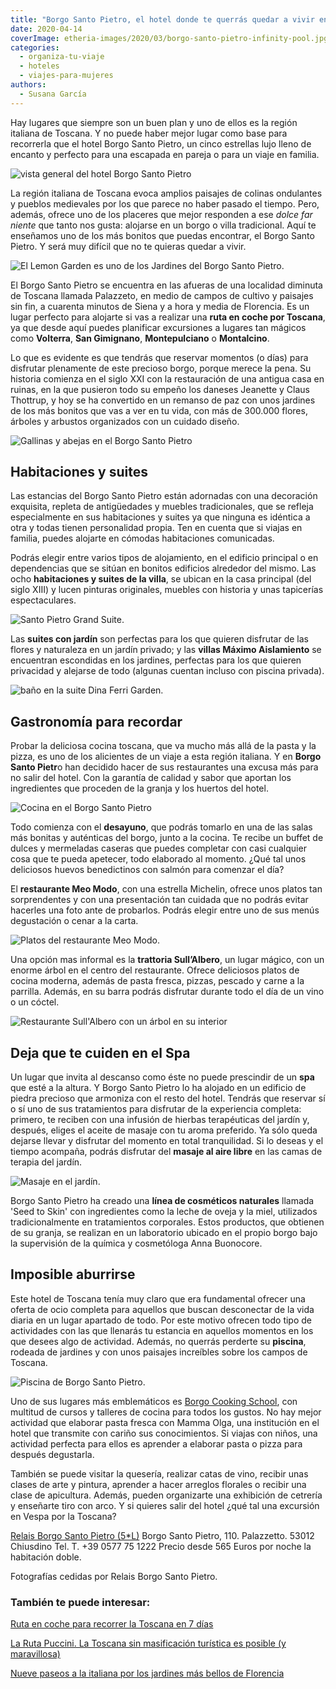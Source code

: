 ```yaml
---
title: "Borgo Santo Pietro, el hotel donde te querrás quedar a vivir en la Toscana"
date: 2020-04-14
coverImage: etheria-images/2020/03/borgo-santo-pietro-infinity-pool.jpg
categories: 
  - organiza-tu-viaje
  - hoteles
  - viajes-para-mujeres
authors: 
  - Susana García
---
```


Hay lugares que siempre son un buen plan y uno de ellos es la región italiana de Toscana. Y no puede haber mejor lugar como base para recorrerla que el hotel Borgo Santo Pietro, un cinco estrellas lujo lleno de encanto y perfecto para una escapada en pareja o para un viaje en familia.

![vista general del hotel Borgo Santo Pietro](etheria-images/2020/03/Borgo-Santo-Prieto-900x506.jpg "Hotel Borgo Santo Pietro.")

La región italiana de Toscana evoca amplios paisajes de colinas ondulantes y pueblos 
medievales por los que parece no haber pasado el tiempo. Pero, además, ofrece uno de los 
placeres que mejor responden a ese _dolce far niente_ que tanto nos gusta: alojarse en 
un borgo o villa tradicional. Aquí te enseñamos uno de los más bonitos que puedas 
encontrar, el Borgo Santo Pietro. Y será muy difícil que no te quieras quedar a vivir. 

![El Lemon Garden es uno de los Jardines del Borgo Santo Pietro.](etheria-images/2020/03/Borgo-Santo-Prieto-Lemon-tree-terrace-900x600.jpg "El Lemon Garden es uno de los Jardines del Borgo Santo Pietro.")

El Borgo Santo Pietro se encuentra en las afueras de una localidad diminuta de Toscana 
llamada Palazzeto, en medio de campos de cultivo y paisajes sin fin, a cuarenta minutos 
de Siena y a hora y media de Florencia. Es un lugar perfecto para alojarte si vas a 
realizar una **ruta en coche por Toscana**, ya que desde aquí puedes planificar 
excursiones a lugares tan mágicos como **Volterra**, **San Gimignano**, 
**Montepulciano** o **Montalcino**. 

Lo que es evidente es que tendrás que reservar momentos (o días) para disfrutar 
plenamente de este precioso borgo, porque merece la pena. Su historia comienza en el 
siglo XXI con la restauración de una antigua casa en ruinas, en la que pusieron todo su 
empeño los daneses Jeanette y Claus Thottrup, y hoy se ha convertido en un remanso de 
paz con unos jardines de los más bonitos que vas a ver en tu vida, con más de 300.000 
flores, árboles y arbustos organizados con un cuidado diseño. 

![Gallinas y abejas en el Borgo Santo Pietro](etheria-images/2020/03/Borgo-santo-Prieto-granja-900x675.jpg "Detalles de la granja del Borgo.")

## Habitaciones y suites

Las estancias del Borgo Santo Pietro están adornadas con una decoración exquisita, 
repleta de antigüedades y muebles tradicionales, que se refleja especialmente en sus 
habitaciones y suites ya que ninguna es idéntica a otra y todas tienen personalidad 
propia. Ten en cuenta que si viajas en familia, puedes alojarte en cómodas habitaciones 
comunicadas. 

Podrás elegir entre varios tipos de alojamiento, en el edificio principal o en 
dependencias que se sitúan en bonitos edificios alrededor del mismo. Las ocho 
**habitaciones y suites de la villa**, se ubican en la casa principal (del siglo XIII) y 
lucen pinturas originales, muebles con historia y unas tapicerías espectaculares. 

![Santo Pietro Grand Suite.](etheria-images/2020/03/Borgo-santo-pietro-suite-900x600.jpg "Santo Pietro Grand Suite.")

Las **suites con jardín** son perfectas para los que quieren disfrutar de las flores y 
naturaleza en un jardín privado; y las **villas Máximo Aislamiento** se encuentran 
escondidas en los jardines, perfectas para los que quieren privacidad y alejarse de todo 
(algunas cuentan incluso con piscina privada). 

![baño en  la suite Dina Ferri Garden.](etheria-images/2020/03/Hotel-borgo-santo-pietro-bano-900x601.jpg "Dina Ferri Garden Suite.")

## Gastronomía para recordar

Probar la deliciosa cocina toscana, que va mucho más allá de la pasta y la pizza, es uno 
de los alicientes de un viaje a esta región italiana. Y en **Borgo Santo Pietr**o han 
decidido hacer de sus restaurantes una excusa más para no salir del hotel. Con la 
garantía de calidad y sabor que aportan los ingredientes que proceden de la granja y los 
huertos del hotel. 

![Cocina en el Borgo Santo Pietro](etheria-images/2020/03/Borgo-santo-prieto-desayuno-900x600.jpg "Desayuno en el Borgo Santo Pietro.")

Todo comienza con el **desayuno**, que podrás tomarlo en una de las salas más bonitas y 
auténticas del borgo, junto a la cocina. Te recibe un buffet de dulces y mermeladas 
caseras que puedes completar con casi cualquier cosa que te pueda apetecer, todo 
elaborado al momento. ¿Qué tal unos deliciosos huevos benedictinos con salmón para 
comenzar el día? 

El **restaurante Meo Modo**, con una estrella Michelin, ofrece unos platos tan 
sorprendentes y con una presentación tan cuidada que no podrás evitar hacerles una foto 
ante de probarlos. Podrás elegir entre uno de sus menús degustación o cenar a la carta. 

![Platos del restaurante Meo Modo.](etheria-images/2020/03/Borgo-Santo-Prieto-restaurante-platos-900x307.jpg "Platos del restaurante Meo Modo.")

Una opción mas informal es la **trattoria Sull’Albero**, un lugar mágico, con un enorme 
árbol en el centro del restaurante. Ofrece deliciosos platos de cocina moderna, además 
de pasta fresca, pizzas, pescado y carne a la parrilla. Además, en su barra podrás 
disfrutar durante todo el día de un vino o un cóctel. 

![Restaurante Sull'Albero con un árbol en su interior](etheria-images/2020/03/Borgo-Santo-Pietro-TRATTORIA-SULLALBERO-900x601.jpg "Restaurante Sull'Albero.")

## Deja que te cuiden en el Spa

Un lugar que invita al descanso como éste no puede prescindir de un **spa** que esté a 
la altura. Y Borgo Santo Pietro lo ha alojado en un edificio de piedra precioso que 
armoniza con el resto del hotel. Tendrás que reservar sí o sí uno de sus tratamientos 
para disfrutar de la experiencia completa: primero, te reciben con una infusión de 
hierbas terapéuticas del jardín y, después, eliges el aceite de masaje con tu aroma 
preferido. Ya sólo queda dejarse llevar y disfrutar del momento en total tranquilidad. 
Si lo deseas y el tiempo acompaña, podrás disfrutar del **masaje al aire libre** en las 
camas de terapia del jardín. 

![Masaje en el jardín.](etheria-images/2020/03/borgo-santo-prieto-masaje-900x600.jpg "Masaje en el jardín.")

Borgo Santo Pietro ha creado una **línea de cosméticos naturales** llamada 'Seed to 
Skin' con ingredientes como la leche de oveja y la miel, utilizados tradicionalmente en 
tratamientos corporales. Estos productos, que obtienen de su granja, se realizan en un 
laboratorio ubicado en el propio borgo bajo la supervisión de la química y cosmetóloga 
Anna Buonocore. 

## Imposible aburrirse

Este hotel de Toscana tenía muy claro que era fundamental ofrecer una oferta de ocio 
completa para aquellos que buscan desconectar de la vida diaria en un lugar apartado de 
todo. Por este motivo ofrecen todo tipo de actividades con las que llenarás tu estancia 
en aquellos momentos en los que desees algo de actividad. Además, no querrás perderte su 
**piscina**, rodeada de jardines y con unos paisajes increíbles sobre los campos de 
Toscana. 

![Piscina de Borgo Santo Pietro.](etheria-images/2020/03/Borgo-Santo-Prieto-piscina-900x601.jpg "Piscina de Borgo Santo Pietro.")

Uno de sus lugares más emblemáticos es [Borgo Cooking 
School](https://www.borgocookingschool.com/en/), con multitud de cursos y talleres de 
cocina para todos los gustos. No hay mejor actividad que elaborar pasta fresca con Mamma 
Olga, una institución en el hotel que transmite con cariño sus conocimientos. Si viajas 
con niños, una actividad perfecta para ellos es aprender a elaborar pasta o pizza para 
después degustarla. 

También se puede visitar la quesería, realizar catas de vino, recibir unas clases de 
arte y pintura, aprender a hacer arreglos florales o recibir una clase de apicultura. 
Además, pueden organizarte una exhibición de cetrería y enseñarte tiro con arco. Y si 
quieres salir del hotel ¿qué tal una excursión en Vespa por la Toscana? 

[Relais Borgo Santo Pietro (5\*L)](https://borgosantopietro.com/es/) Borgo Santo Pietro, 
110. Palazzetto. 53012 Chiusdino Tel. T. +39 0577 75 1222 Precio desde 565 Euros por 
noche la habitación doble. 

Fotografías cedidas por Relais Borgo Santo Pietro. 

### También te puede interesar:

[Ruta en coche para recorrer la Toscana en 7 
días](https://etheriamagazine.com/2021/06/01/toscana-en-coche/) 

[La Ruta Puccini. La Toscana sin masificación turística es posible (y 
maravillosa)](https://etheriamagazine.com/2019/09/11/como-hacer-la-ruta-puccini-en-la-toscana-italia/) 

[Nueve paseos a la italiana por los jardines más bellos de 
Florencia](https://etheriamagazine.com/2021/05/21/paseos-por-los-jardines-mas-bellos-de-florencia/)
